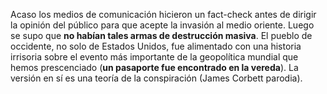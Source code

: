 Acaso los medios de comunicación hicieron un fact-check antes de dirigir la opinión del público para que acepte la invasión al medio oriente. Luego se supo que **no habían tales armas de destrucción masiva**. 
El pueblo de occidente, no solo de Estados Unidos, fue alimentado con una historia irrisoria sobre el evento más importante de la geopolítica mundial que hemos prescenciado (**un pasaporte fue encontrado en la vereda**). 
La versión en sí es una teoría de la conspiración (James Corbett parodia).
